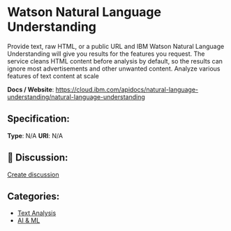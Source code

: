 # Watson Natural Language Understanding


Provide text, raw HTML, or a public URL and IBM Watson Natural Language Understanding will give you results for the features you request.  The service cleans HTML content before analysis by default, so the results can ignore most advertisements and other unwanted content. Analyze various features of text content at scale

**Docs / Website**: https://cloud.ibm.com/apidocs/natural-language-understanding/natural-language-understanding

## Specification:
**Type**:  N/A 
**URI**:  N/A 

## 💬 Discussion:
[Create discussion](https://github.com/apis-list/apis-list/discussions/new)

## Categories:
- [Text Analysis](https://github.com/apis-list/apis-list#text-analysis)
- [AI & ML](https://github.com/apis-list/apis-list#ai-and-ml)



